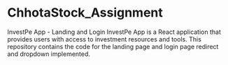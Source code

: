 # ChhotaStock_Assignment

InvestPe App - Landing and Login
InvestPe App is a React application that provides users with access to investment resources and tools. This repository contains the code for the landing page and login page redirect and dropdown implemented.